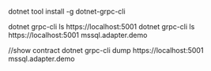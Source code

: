 ﻿dotnet tool install -g dotnet-grpc-cli

dotnet grpc-cli ls https://localhost:5001
dotnet grpc-cli ls https://localhost:5001 mssql.adapter.demo

//show contract
dotnet grpc-cli dump https://localhost:5001 mssql.adapter.demo
